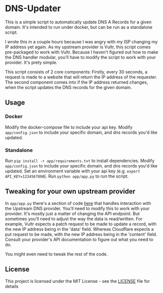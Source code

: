 # DNS-Updater

This is a simple script to automatically update DNS A Records for a given domain. It's intended to run under docker, but can be run as a standalone script.

I wrote this in a couple hours because I was angry with my ISP changing my IP address yet again. As my upstream provider is Vultr, this script comes pre-packaged to work with Vultr. Because I haven't figured out how to make the DNS handler modular, you'll have to modify the script to work with your provider. It's prety simple.

This script consists of 2 core components: Firstly, every 30 seconds, a request is made to a website that will return the IP address of the requester. The second component comes into if the IP address returned changes, when the script updates the DNS records for the given domain.

## Usage

### Docker

Modify the docker-compose file to include your api key. Modify `app/config.json` to include your specific domain, and dns records you'd like updated.

### Standalone

Run `pip install -r app/requirements.txt` to install dependencies. Modify `app/config.json` to include your specific domain, and dns records you'd like updated. Set an environment variable with your api key (e.g. `export API_KEY=1234567890`). Run `python app/app.py` to run the script.

## Tweaking for your own upstream provider

In `app/app.py` there's a section of code [here](app/app.py#L6-L28) that handles interaction with the Upstream DNS provider. You'll need to modify this to work with your provider. It's mostly just a matter of changing the API endpoint. But sometimes you'll need to adjust the way the data is read/written. For example, Vultr expects a patch request to be made to update a record, with the new IP address being in the 'data' field. Whereas Cloudflare expects a put request to be made, with the new IP address being in the 'content' field. Consult your provider's API documentation to figure out what you need to do.

You might even need to tweak the rest of the code.

## License

This project is licensed under the MIT License - see the [LICENSE](LICENSE) file for details